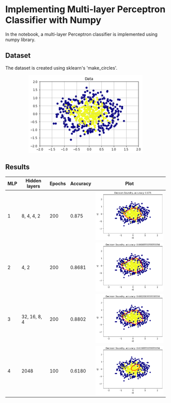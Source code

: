 # Implementing Multi-layer Perceptron Classifier with Numpy

In the notebook, a multi-layer Perceptron classifier is implemented using numpy library.

## Dataset

The dataset is created using sklearn's 'make_circles'.

<p align="center">
<img width="360" src="./dataset.png">
</p>

## Results

<table class="tg">
<thead>
  <tr>
    <th class="tg-0pky">MLP</th>
    <th class="tg-0pky">Hidden layers</th>
    <th class="tg-0lax">Epochs</th>
    <th class="tg-0lax">Accuracy</th>
    <th class="tg-0lax">Plot</th>
  </tr>
</thead>
<tbody>
  <tr>
    <td class="tg-0lax">1</td>
    <td class="tg-0lax">8, 4, 4, 2</td>
    <td class="tg-0lax">200</td>
    <td class="tg-0lax">0.875</td>
    <td class="tg-0lax"><img width="360" src="./mlp1.png"></td>
  </tr>
  <tr>
    <td class="tg-0lax">2</td>
    <td class="tg-0lax">4, 2</td>
    <td class="tg-0lax">200</td>
    <td class="tg-0lax">0.8681</td>
    <td class="tg-0lax"><img width="360" src="./mlp2.png"></td>
  </tr>
  <tr>
    <td class="tg-0lax">3</td>
    <td class="tg-0lax">32, 16, 8, 4</td>
    <td class="tg-0lax">200</td>
    <td class="tg-0lax">0.8802</td>
    <td class="tg-0lax"><img width="360" src="./mlp3.png"></td>
  </tr>
  <tr>
    <td class="tg-0pky">4</td>
    <td class="tg-0pky">2048</td>
    <td class="tg-0lax">100</td>
    <td class="tg-0lax">0.6180</td>
    <td class="tg-0lax"><img width="360" src="./mlp4.png"></td>
  </tr>
</tbody>
</table>
